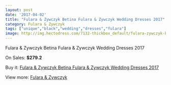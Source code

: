 ```yaml
---
layout: post
date: '2017-04-02'
title: "Fulara & Zywczyk Betina Fulara & Zywczyk Wedding Dresses 2017"
category: Fulara & Zywczyk
tags: ["unique","black","wedding","dresses","fulara"]
image: http://img.hectodress.com/7132-thickbox_default/fulara-zywczyk-betina-fulara-zywczyk-wedding-dresses-2013.jpg
---
```

Fulara & Zywczyk Betina Fulara & Zywczyk Wedding Dresses 2017

On Sales: **$279.2**
<a href="https://www.hectodress.com/fulara-zywczyk/3543-fulara-zywczyk-betina-fulara-zywczyk-wedding-dresses-2013.html"><amp-img layout="responsive" width="600" height="600" src="//img.hectodress.com/7132-thickbox_default/fulara-zywczyk-betina-fulara-zywczyk-wedding-dresses-2013.jpg" alt="Fulara & Zywczyk Betina Fulara & Zywczyk Wedding Dresses 2017 0" /></a>
<a href="https://www.hectodress.com/fulara-zywczyk/3543-fulara-zywczyk-betina-fulara-zywczyk-wedding-dresses-2013.html"><amp-img layout="responsive" width="600" height="600" src="//img.hectodress.com/7133-thickbox_default/fulara-zywczyk-betina-fulara-zywczyk-wedding-dresses-2013.jpg" alt="Fulara & Zywczyk Betina Fulara & Zywczyk Wedding Dresses 2017 1" /></a>

Buy it: [Fulara & Zywczyk Betina Fulara & Zywczyk Wedding Dresses 2017](https://www.hectodress.com/fulara-zywczyk/3543-fulara-zywczyk-betina-fulara-zywczyk-wedding-dresses-2013.html "Fulara & Zywczyk Betina Fulara & Zywczyk Wedding Dresses 2017")

View more: [Fulara & Zywczyk](https://www.hectodress.com/61-fulara-zywczyk "Fulara & Zywczyk")
